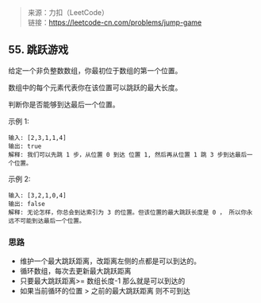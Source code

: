 > 来源：力扣（LeetCode）  
链接：https://leetcode-cn.com/problems/jump-game

## 55. 跳跃游戏
给定一个非负整数数组，你最初位于数组的第一个位置。

数组中的每个元素代表你在该位置可以跳跃的最大长度。

判断你是否能够到达最后一个位置。

示例 1:
```
输入: [2,3,1,1,4]
输出: true
解释: 我们可以先跳 1 步，从位置 0 到达 位置 1, 然后再从位置 1 跳 3 步到达最后一个位置。
```

示例 2:
```
输入: [3,2,1,0,4]
输出: false
解释: 无论怎样，你总会到达索引为 3 的位置。但该位置的最大跳跃长度是 0 ， 所以你永远不可能到达最后一个位置。
```

### 思路
* 维护一个最大跳跃距离，改距离左侧的点都是可以到达的。
* 循环数组，每次去更新最大跳跃距离
* 只要最大跳跃距离>= 数组长度-1 那么就是可以到达的
* 如果当前循环的位置 > 之前的最大跳跃距离 则不可到达
